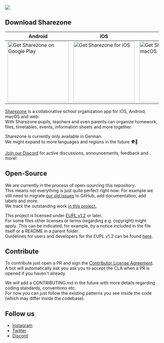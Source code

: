 ![](https://user-images.githubusercontent.com/29028262/151260826-4d13664c-8269-442c-bf78-1197899afffb.png)

## Download Sharezone

Android | iOS  | macOS | Web
---|---|--- | ---
<a href='https://play.google.com/store/apps/details?id=de.codingbrain.sharezone'><img width=200 alt='Get Sharezone on Google Play' src='https://play.google.com/intl/en_us/badges/static/images/badges/en_badge_web_generic.png'/> | <a href='https://apps.apple.com/de/app/sharezone/id1434868489'><img width=200 alt='Get Sharezone for iOS' src='https://user-images.githubusercontent.com/29028262/151261787-583371c2-db71-48c0-8dcf-64abb1af9090.svg'/> | <a href='https://apps.apple.com/de/app/sharezone/id1434868489'><img width=200 alt='Get Sharezone for macOS' src='https://user-images.githubusercontent.com/29028262/151261788-bce0bb3a-52a4-48d7-ab03-75bc4e904e7b.svg'/> | <a href='https://web.sharezone.net'><img width=200 alt='Open the Sharezone web app' src='https://user-images.githubusercontent.com/29028262/151261789-ac4d7496-ff14-4ef0-8d9f-c9fee72cb302.png'/>


[Sharezone](https://sharezone.net) is a collaborative school organization app for iOS, Android, macOS and web.\
With Sharezone pupils, teachers and even parents can organize homework, files, timetables, events, information sheets and more together.  

Sharezone is currently only available in German.  
We might expand to more languages and regions in the future 🌍🚀

[Join our Discord](https://sharezone.net/discord) for active discussions, announcements, feedback and more!

## Open-Source

We are currently in the process of open-sourcing this repository.\
This means not everything is just quite perfect right now: For example we still need to migrate [our old issues](https://gitlab.com/codingbrain/sharezone/sharezone-app/-/issues) to GitHub, add documentation, add labels and more.\
We track the outstanding work [in this project.](https://github.com/SharezoneApp/sharezone-app/projects/1)

This project is licensed under [EUPL v1.2](https://joinup.ec.europa.eu/collection/eupl/eupl-text-eupl-12) or later.\
For some files other licenses or terms (regarding e.g. copyright) might apply. This can be indicated, for example, by a notice included in the file itself or a README in a parent folder.\
Guidelines for users and developers for the EUPL v1.2 can be found [here](https://joinup.ec.europa.eu/collection/eupl/guidelines-users-and-developers).

## Contribute

To contribute just open a PR and sign the [Contributor License Agreement](https://cla.sharezone.net).   
A bot will automatically ask you ask you to accept the CLA when a PR is opened if you haven't already.  
  
We will add a CONTRIBUTING.md in the future with more details regarding coding standards, conventions etc.    
For now you can just follow the existing patterns you see inside the code (which may differ inside the codebase).  

## Follow us

- [Instagram](https://www.instagram.com/sharezone.app/)
- [Twitter](https://twitter.com/SharezoneApp)
- [Discord](https://sharezone.net/discord)
